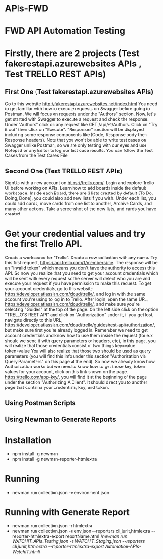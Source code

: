 # APIs-FWD

# FWD API Automation Testing
# Firstly, there are 2 projects (Test fakerestapi.azurewebsites APIs , Test TRELLO REST APIs)

## First One (Test fakerestapi.azurewebsites APIs)
Go to this website http://fakerestapi.azurewebsites.net/index.html
You need to get familiar with how to execute requests on Swagger before going to Postman.
We will focus on requests under the "Authors" section.
Now, let's get started with Swagger to execute a request and check the response.
Under "Authors" click on any request like GET /api/v1/Authors.
Click on "Try it out" then click on "Execute".
"Responses" section will be displayed including some response components like (Code, Response body then Response headers).
Note that you won't be able to write test cases on Swagger unlike Postman, so we are only testing with our eyes and use Notepad or any Editor to log our test case results.
You can follow the Test Cases from the Test Cases File

## Second One (Test TRELLO REST APIs)
SignUp with a new account on https://trello.com/.
Login and explore Trello UI before working on APIs.
Learn how to add boards inside the default workspace.
Inside each Board, there are 3 lists created by default [To Do, Doing, Done], you could also add new lists if you wish.
Under each list, you could add cards, move cards from one list to another, Archive Cards, and many other actions.
Take a screenshot of the new lists, and cards you have created.

# Get your credential values and try the first Trello API.
Create a workspace for "Trello".
Create a new collection with any name.
Try this first request, https://api.trello.com/1/members/me.
The response will be an "invalid token" which means you don't have the authority to access this API.
So now you realize that you need to get your account credentials which will be sent with every request so the server will detect who you are and execute your request if you have permission to make this request.
To get your account credentials, go to this website https://developer.atlassian.com/cloud/trello/, and log in with the same account you're using to log in to Trello.
After login, open the same URL, https://developer.atlassian.com/cloud/trello/, and make sure you're selecting "Guides" at the top of the page.
On the left side click on the option "TRELLO'S REST API" and click on "Authorization" under it, if you get lost, navigate directly to this URL, https://developer.atlassian.com/cloud/trello/guides/rest-api/authorization/, but make sure first you're already logged in.
Remember we need to get account credentials and know how to use them inside the request (for e.x should we send it with query parameters or headers, etc), in this page, you will realize that those credentials consist of two things
key=value
token=value
You will also realize that those two should be used as query parameters (you will find this info under this section "Authorization via Query Parameters" on this page at the end).
So now we already know how Authorization works but we need to know how to get those key, token values for your account, click on this link shown on the page, https://trello.com/app-key/, you will find it at the beginning of the page under the section "Authorizing A Client". It should direct you to another page that contains your credentials, key, and token.

## Using Postman Scripts

## Using Newman to Generate Reports

# Installation
 - npm install -g newman
 - npm install -g newman-reporter-htmlextra
 # Running
 - newman run collection.json -e environment.json
# Running with Generate Report
 - newman run collection.json -r htmlextra
 - newman run collection.json -e env.json --reporters cli,junit,htmlextra --reporter-htmlextra-export reportName.html
 /*newman run WATCHiT_APIs_Testing.json -e WATCHiT_Staging.json --reporters cli,junit,htmlextra --reporter-htmlextra-export Automation-APIs-WatchIT.html*/
